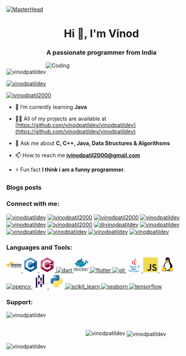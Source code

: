 [![MasterHead](https://images.pexels.com/photos/531880/pexels-photo-531880.jpeg)](https://vinodpatildev.io)



<h1 align="center">Hi 👋, I'm Vinod</h1>
<h3 align="center">A passionate programmer from India</h3>
<img align="right" alt="Coding" width="400" src="https://i.pinimg.com/originals/19/5d/c4/195dc40a60cc61b20d06f86457fe611b.gif">

<p align="left"> <img src="https://komarev.com/ghpvc/?username=vinodpatildev&label=Profile%20views&color=0e75b6&style=flat" alt="vinodpatildev" /> </p>

<p align="left"> <a href="https://github.com/ryo-ma/github-profile-trophy"><img src="https://github-profile-trophy.vercel.app/?username=vinodpatildev" alt="vinodpatildev" /></a> </p>

<p align="left"> <a href="https://twitter.com/ivinodpatil2000" target="blank"><img src="https://img.shields.io/twitter/follow/ivinodpatil2000?logo=twitter&style=for-the-badge" alt="ivinodpatil2000" /></a> </p>

- 🌱 I’m currently learning **Java**

- 👨‍💻 All of my projects are available at [https://github.com/vinodpatildev/vinodpatildev](https://github.com/vinodpatildev/vinodpatildev)

- 💬 Ask me about **C, C++, Java, Data Structures & Algorithsms**

- 📫 How to reach me **ivinodpatil2000@gmail.com**

- ⚡ Fun fact **I think i am a funny programmer.**

### Blogs posts
<!-- BLOG-POST-LIST:START -->
<!-- BLOG-POST-LIST:END -->

<h3 align="left">Connect with me:</h3>
<p align="left">
<a href="https://dev.to/vinodpatildev" target="blank"><img align="center" src="https://raw.githubusercontent.com/rahuldkjain/github-profile-readme-generator/master/src/images/icons/Social/devto.svg" alt="vinodpatildev" height="30" width="40" /></a>
<a href="https://twitter.com/ivinodpatil2000" target="blank"><img align="center" src="https://raw.githubusercontent.com/rahuldkjain/github-profile-readme-generator/master/src/images/icons/Social/twitter.svg" alt="ivinodpatil2000" height="30" width="40" /></a>
<a href="https://linkedin.com/in/ivinodpatil2000" target="blank"><img align="center" src="https://raw.githubusercontent.com/rahuldkjain/github-profile-readme-generator/master/src/images/icons/Social/linked-in-alt.svg" alt="ivinodpatil2000" height="30" width="40" /></a>
<a href="https://stackoverflow.com/users/vinodpatildev" target="blank"><img align="center" src="https://raw.githubusercontent.com/rahuldkjain/github-profile-readme-generator/master/src/images/icons/Social/stack-overflow.svg" alt="vinodpatildev" height="30" width="40" /></a>
<a href="https://kaggle.com/vinodpatildev" target="blank"><img align="center" src="https://raw.githubusercontent.com/rahuldkjain/github-profile-readme-generator/master/src/images/icons/Social/kaggle.svg" alt="vinodpatildev" height="30" width="40" /></a>
<a href="https://instagram.com/ivinodpatil2000" target="blank"><img align="center" src="https://raw.githubusercontent.com/rahuldkjain/github-profile-readme-generator/master/src/images/icons/Social/instagram.svg" alt="ivinodpatil2000" height="30" width="40" /></a>
<a href="https://medium.com/@vinodpatildev" target="blank"><img align="center" src="https://raw.githubusercontent.com/rahuldkjain/github-profile-readme-generator/master/src/images/icons/Social/medium.svg" alt="@vinodpatildev" height="30" width="40" /></a>
<a href="https://www.codechef.com/users/vinodpatildev" target="blank"><img align="center" src="https://cdn.jsdelivr.net/npm/simple-icons@3.1.0/icons/codechef.svg" alt="vinodpatildev" height="30" width="40" /></a>
<a href="https://www.hackerrank.com/vinodpatildev" target="blank"><img align="center" src="https://raw.githubusercontent.com/rahuldkjain/github-profile-readme-generator/master/src/images/icons/Social/hackerrank.svg" alt="vinodpatildev" height="30" width="40" /></a>
<a href="https://codeforces.com/profile/vinodpatildev" target="blank"><img align="center" src="https://raw.githubusercontent.com/rahuldkjain/github-profile-readme-generator/master/src/images/icons/Social/codeforces.svg" alt="vinodpatildev" height="30" width="40" /></a>
<a href="https://www.leetcode.com/vinodpatildev" target="blank"><img align="center" src="https://raw.githubusercontent.com/rahuldkjain/github-profile-readme-generator/master/src/images/icons/Social/leet-code.svg" alt="vinodpatildev" height="30" width="40" /></a>
<a href="https://auth.geeksforgeeks.org/user/vinodpatildev" target="blank"><img align="center" src="https://raw.githubusercontent.com/rahuldkjain/github-profile-readme-generator/master/src/images/icons/Social/geeks-for-geeks.svg" alt="vinodpatildev" height="30" width="40" /></a>
</p>

<h3 align="left">Languages and Tools:</h3>
<p align="left"> <a href="https://aws.amazon.com" target="_blank" rel="noreferrer"> <img src="https://raw.githubusercontent.com/devicons/devicon/master/icons/amazonwebservices/amazonwebservices-original-wordmark.svg" alt="aws" width="40" height="40"/> </a> <a href="https://www.cprogramming.com/" target="_blank" rel="noreferrer"> <img src="https://raw.githubusercontent.com/devicons/devicon/master/icons/c/c-original.svg" alt="c" width="40" height="40"/> </a> <a href="https://www.w3schools.com/cpp/" target="_blank" rel="noreferrer"> <img src="https://raw.githubusercontent.com/devicons/devicon/master/icons/cplusplus/cplusplus-original.svg" alt="cplusplus" width="40" height="40"/> </a> <a href="https://dart.dev" target="_blank" rel="noreferrer"> <img src="https://www.vectorlogo.zone/logos/dartlang/dartlang-icon.svg" alt="dart" width="40" height="40"/> </a> <a href="https://www.docker.com/" target="_blank" rel="noreferrer"> <img src="https://raw.githubusercontent.com/devicons/devicon/master/icons/docker/docker-original-wordmark.svg" alt="docker" width="40" height="40"/> </a> <a href="https://flutter.dev" target="_blank" rel="noreferrer"> <img src="https://www.vectorlogo.zone/logos/flutterio/flutterio-icon.svg" alt="flutter" width="40" height="40"/> </a> <a href="https://git-scm.com/" target="_blank" rel="noreferrer"> <img src="https://www.vectorlogo.zone/logos/git-scm/git-scm-icon.svg" alt="git" width="40" height="40"/> </a> <a href="https://www.java.com" target="_blank" rel="noreferrer"> <img src="https://raw.githubusercontent.com/devicons/devicon/master/icons/java/java-original.svg" alt="java" width="40" height="40"/> </a> <a href="https://developer.mozilla.org/en-US/docs/Web/JavaScript" target="_blank" rel="noreferrer"> <img src="https://raw.githubusercontent.com/devicons/devicon/master/icons/javascript/javascript-original.svg" alt="javascript" width="40" height="40"/> </a> <a href="https://www.linux.org/" target="_blank" rel="noreferrer"> <img src="https://raw.githubusercontent.com/devicons/devicon/master/icons/linux/linux-original.svg" alt="linux" width="40" height="40"/> </a> <a href="https://opencv.org/" target="_blank" rel="noreferrer"> <img src="https://www.vectorlogo.zone/logos/opencv/opencv-icon.svg" alt="opencv" width="40" height="40"/> </a> <a href="https://pandas.pydata.org/" target="_blank" rel="noreferrer"> <img src="https://raw.githubusercontent.com/devicons/devicon/2ae2a900d2f041da66e950e4d48052658d850630/icons/pandas/pandas-original.svg" alt="pandas" width="40" height="40"/> </a> <a href="https://www.python.org" target="_blank" rel="noreferrer"> <img src="https://raw.githubusercontent.com/devicons/devicon/master/icons/python/python-original.svg" alt="python" width="40" height="40"/> </a> <a href="https://scikit-learn.org/" target="_blank" rel="noreferrer"> <img src="https://upload.wikimedia.org/wikipedia/commons/0/05/Scikit_learn_logo_small.svg" alt="scikit_learn" width="40" height="40"/> </a> <a href="https://seaborn.pydata.org/" target="_blank" rel="noreferrer"> <img src="https://seaborn.pydata.org/_images/logo-mark-lightbg.svg" alt="seaborn" width="40" height="40"/> </a> <a href="https://www.tensorflow.org" target="_blank" rel="noreferrer"> <img src="https://www.vectorlogo.zone/logos/tensorflow/tensorflow-icon.svg" alt="tensorflow" width="40" height="40"/> </a> </p>

<h3 align="left">Support:</h3>
<p><a href="https://www.buymeacoffee.com/vinodpatildev"> <img align="left" src="https://cdn.buymeacoffee.com/buttons/v2/default-yellow.png" height="50" width="210" alt="vinodpatildev" /></a></p><br><br>

<p><img align="left" src="https://github-readme-stats.vercel.app/api/top-langs?username=vinodpatildev&show_icons=true&locale=en&layout=compact" alt="vinodpatildev" /></p>

<p>&nbsp;<img align="center" src="https://github-readme-stats.vercel.app/api?username=vinodpatildev&show_icons=true&locale=en" alt="vinodpatildev" /></p>

<p><img align="center" src="https://github-readme-streak-stats.herokuapp.com/?user=vinodpatildev&" alt="vinodpatildev" /></p>
